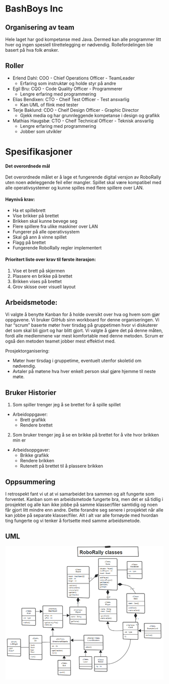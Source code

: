 # BashBoys Inc
## Organisering av team

Hele laget har god kompetanse med Java. Dermed kan alle programmer litt hver og ingen spesiell tilrettelegging er nødvendig. Rollefordelingen ble basert på hva folk ønsker.

## Roller
* Erlend Dahl: COO - Chief Operations Officer - TeamLeader 
  * Erfaring som instruktør og holde styr på andre
* Egil Bru: CQO - Code Quality Officer - Programmerer
  * Lengre erfaring med programmering
* Elias Bendixen: CTO - Cheif Test Officer - Test ansvarlig
  * Kan UML of flink med tester
* Terje Baklund: CDO - Cheif Design Officer - Graphic Director
  * Gjekk media og har grunnleggende kompetanse i design og grafikk
* Mathias Haugsbø: CTO - Cheif Technical Officer - Teknisk ansvarlig
  * Lengre erfaring med programmering
  * Jobber som utvikler

# Spesifikasjoner 
#### Det overordnede mål
Det overordnede målet er å lage et fungerende digital versjon av RoboRally uten noen ødeleggende feil eller mangler. Spillet skal være kompatibel med alle operativsystemer og kunne spilles med flere spillere over LAN.

#### Høynivå krav:
-   Ha et spillebrett
-   Vise brikker på brettet
-   Brikken skal kunne bevege seg
-   Flere spillere fra ulike maskiner over LAN
-   Fungerer på alle operativsystem
-   Skal gå ann å vinne spillet
-   Flagg på brettet
-   Fungerende RoboRally regler implementert

#### Prioritert liste over krav til første iterasjon:

1.  Vise et brett på skjermen
2.  Plassere en brikke på brettet 
3.  Brikken vises på brettet
4.  Grov skisse over visuell layout


## Arbeidsmetode:
Vi valgte å benytte Kanban for å holde oversikt over hva og hvem som gjør oppgavene. Vi bruker GitHub sinn workboard for denne organiseringen. Vi har “scrum” baserte møter hver tirsdag på gruppetimen hvor vi diskuterer det som skal bli gjort og har blitt gjort. Vi valgte å gjøre det på denne måten, fordi alle medlemmene var mest komfortable med denne metoden. Scrum er også den metoden teamet jobber mest effektivt med.

Prosjektorganisering:
-   Møter hver tirsdag i gruppetime, eventuelt utenfor skoletid om nødvendig.
-   Avtaler på møtene hva hver enkelt person skal gjøre hjemme til neste møte.

## Bruker Historier
1. Som spiller trenger jeg å se brettet for å spille spillet
* Arbeidoppgaver:
  * Brett grafikk
  * Rendere brettet
  
2. Som bruker trenger jeg å se en brikke på brettet for å vite hvor brikken min er
 * Arbeidsoppgaver:
   * Brikke grafikk
   * Rendere brikken
   * Rutenett på brettet til å plassere brikken

## Oppsummering 
I retrospekt fant vi ut at vi samarbeidet bra sammen og alt fungerte som forventet. Kanban som en arbeidsmetode fungerte bra, men det er så tidlig i prosjektet og alle kan ikke jobbe på samme klasser/filer samtidig og noen får gjort litt mindre enn andre. Dette forandre seg senere i prosjektet når alle kan jobbe på separate klasser/filer. Alt i alt var alle fornøyde med hvordan ting fungerte og vi tenker å fortsette med samme arbeidsmetode.

## UML
![UML](https://github.com/inf112-v20/BashBoys_Inc/blob/master/Deliverables/UMLs/oblig1UML.PNG)
